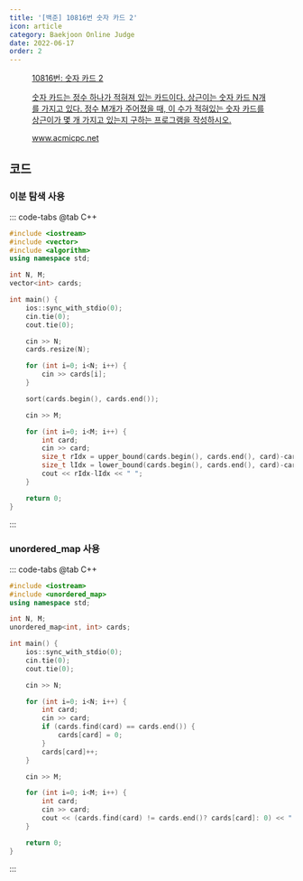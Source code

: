```yaml
---
title: '[백준] 10816번 숫자 카드 2'
icon: article
category: Baekjoon Online Judge
date: 2022-06-17
order: 2
---
```


<figure class="opengraph"><a href="https://www.acmicpc.net/problem/10816" data-source-url="https://www.acmicpc.net/problem/10816">
<div class="og-image" style="background-image: url('https://drive.google.com/uc?export=view&id=1nCax5mgwtYA82T46I_ntU1afsBBNkrLr');"></div>
<div class="og-text">
<p class="og-title">10816번: 숫자 카드 2</p>
<p class="og-desc">숫자 카드는 정수 하나가 적혀져 있는 카드이다. 상근이는 숫자 카드 N개를 가지고 있다. 정수 M개가 주어졌을 때, 이 수가 적혀있는 숫자 카드를 상근이가 몇 개 가지고 있는지 구하는 프로그램을 작성하시오.</p>
<p class="og-host">www.acmicpc.net</p></div></a></figure>

## 코드

### 이분 탐색 사용
::: code-tabs
@tab C++
```cpp
#include <iostream>
#include <vector>
#include <algorithm>
using namespace std;

int N, M;
vector<int> cards;

int main() {
    ios::sync_with_stdio(0);
    cin.tie(0);
    cout.tie(0);

    cin >> N;
    cards.resize(N);

    for (int i=0; i<N; i++) {
        cin >> cards[i];
    }

    sort(cards.begin(), cards.end());

    cin >> M;

    for (int i=0; i<M; i++) {
        int card;
        cin >> card;
        size_t rIdx = upper_bound(cards.begin(), cards.end(), card)-cards.begin();
        size_t lIdx = lower_bound(cards.begin(), cards.end(), card)-cards.begin();
        cout << rIdx-lIdx << " ";
    }

    return 0;
}
```
:::

### unordered_map 사용
::: code-tabs
@tab C++
```cpp
#include <iostream>
#include <unordered_map>
using namespace std;

int N, M;
unordered_map<int, int> cards;

int main() {
    ios::sync_with_stdio(0);
    cin.tie(0);
    cout.tie(0);

    cin >> N;

    for (int i=0; i<N; i++) {
        int card;
        cin >> card;
        if (cards.find(card) == cards.end()) {
            cards[card] = 0;
        }
        cards[card]++;
    }

    cin >> M;

    for (int i=0; i<M; i++) {
        int card;
        cin >> card;
        cout << (cards.find(card) != cards.end()? cards[card]: 0) << " ";
    }

    return 0;
}
```
:::
